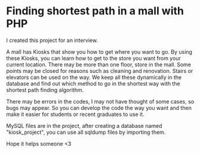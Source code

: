 # Finding shortest path in a mall with PHP

I created this project for an interview.

A mall has Kiosks that show you how to get where you want to go. By using these Kiosks, you can learn how to get to the store you want from your current location. There may be more than one floor, store in the mall. Some points may be closed for reasons such as cleaning and renovation. Stairs or elevators can be used on the way. We keep all these dynamically in the database and find out which method to go in the shortest way with the shortest path finding algorithm.

There may be errors in the codes, I may not have thought of some cases, so bugs may appear. So you can develop the code the way you want and then make it easier for students or recent graduates to use it.

MySQL files are in the project, after creating a database named "kiosk_project", you can use all sqldump files by importing them.

Hope it helps someone <3
